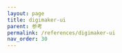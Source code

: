 ```yaml
---
layout: page
title: digimaker-ui
parent: 参考
permalink: /references/digimaker-ui
nav_order: 30
---
```

